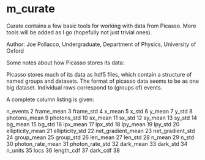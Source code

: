 # m_curate
Curate contains a few basic tools for working with data from Picasso. More tools will be added as I go (hopefully not just trivial ones).

Author: Joe Pollacco, Undergraduate, Department of Physics, University of Oxford

Some notes about how Picasso stores its data: 

Picasso stores much of its data as hdf5 files, which contain a structure of named groups and datasets.
The format of picasso data seems to be as one big dataset. Individual rows correspond to (groups of) events. 

A complete column listing is given:

   n_events 2
   frame_mean 3
   frame_std 4
   x_mean 5
   x_std 6
   y_mean 7
   y_std 8
   photons_mean 9
   photons_std 10
   sx_mean 11
   sx_std 12
   sy_mean 13
   sy_std 14
   bg_mean 15
   bg_std 16
   lpx_mean 17
   lpx_std 18
   lpy_mean 19
   lpy_std 20
   ellipticity_mean 21
   ellipticity_std 22
   net_gradient_mean 23
   net_gradient_std 24
   group_mean 25
   group_std 26
   len_mean 27
   len_std 28
   n_mean 29
   n_std 30
   photon_rate_mean 31
   photon_rate_std 32
   dark_mean 33
   dark_std 34
   n_units 35
   locs 36
   length_cdf 37
   dark_cdf 38
   